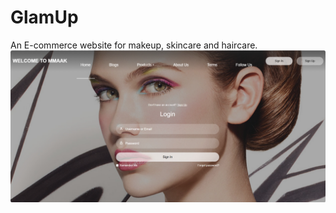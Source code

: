 # GlamUp
An E-commerce website for makeup, skincare and haircare.
![Home](screenshot-1739722796964.png)
